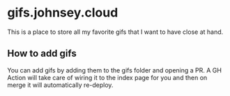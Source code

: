 # gifs.johnsey.cloud

This is a place to store all my favorite gifs that I want to have close at hand.

## How to add gifs

You can add gifs by adding them to the gifs folder and opening a PR. A GH Action will take care of wiring it to the index page for you and then on merge it will automatically re-deploy.
